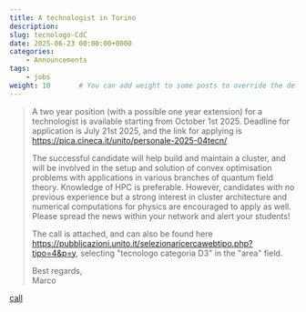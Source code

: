 ```yaml
---
title: A technologist in Torino
description: 
slug: tecnologo-CdC
date: 2025-06-23 00:00:00+0000
categories:
    - Announcements
tags:
    - jobs
weight: 10       # You can add weight to some posts to override the default sorting (date descending)
---
```


> A two year position (with a possible one year extension) for a technologist is available starting from October 1st 2025. Deadline for application is July 21st 2025, and the link for applying is  
> https://pica.cineca.it/unito/personale-2025-04tecn/
> 
> The successful candidate will help build and maintain a cluster, and will be involved in the setup and solution of convex optimisation problems with applications in various branches of quantum field theory.
> Knowledge of HPC is preferable. However, candidates with no previous experience but a strong interest in cluster architecture and numerical computations for physics are encouraged to apply as well.
> Please spread the news within your network and alert your students!
> 
> The call is attached, and can also be found here https://pubblicazioni.unito.it/selezionaricercawebtipo.php?tipo=4&p=y, selecting "tecnologo categoria D3" in the "area" field.
> 
> Best regards,  
> Marco

[call](bando2025_04tecn-perbackoffice.pdf)
